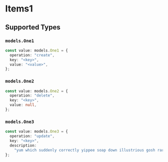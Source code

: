 # Items1


## Supported Types

### `models.One1`

```typescript
const value: models.One1 = {
  operation: "create",
  key: "<key>",
  value: "<value>",
};
```

### `models.One2`

```typescript
const value: models.One2 = {
  operation: "delete",
  key: "<key>",
  value: null,
};
```

### `models.One3`

```typescript
const value: models.One3 = {
  operation: "update",
  key: "<key>",
  description:
    "yum which suddenly correctly yippee soap down illustrious gosh rarely",
};
```

